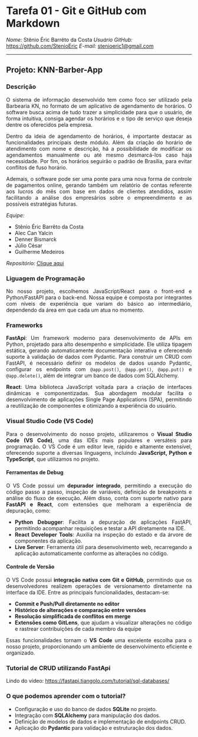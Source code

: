 # Tarefa 01 - Git e GitHub com Markdown

*Nome:* Stênio Éric Barrêto da Costa
*Usuário GitHub:* https://github.com/StenioEric
*E-mail:* stenioeric1@gmail.com

---

## Projeto: KNN-Barber-App

### Descrição

<div style="text-align: justify">
O sistema de informação desenvolvido tem como foco ser utilizado pela Barbearia KN, no formato de um aplicativo de agendamento de horários. O software busca acima de tudo trazer a simplicidade para que o usuário, de forma intuitiva, consiga agendar os horários e o tipo de serviço que deseja dentre os oferecidos pela empresa.

Dentro da ideia de agendamento de horários, é importante destacar as funcionalidades principais deste módulo. Além da criação do horário de atendimento com nome e descrição, há a possibilidade de modificar os agendamentos manualmente ou até mesmo desmarcá-los caso haja necessidade. Por fim, os horários seguirão o padrão de Brasília, para evitar conflitos de fuso horário.

Ademais, o software pode ser uma ponte para uma nova forma de controle de pagamentos online, gerando também um relatório de contas referente aos lucros do mês com base em dados de clientes atendidos, assim facilitando a análise dos empresários sobre o empreendimento e as possíveis estratégias futuras.

</div>

_Equipe:_

- Stênio Éric Barrêto da Costa
- Alec Can Yalcin
- Denner Bismarck
- Júlio César
- Guilherme Medeiros 

_Repositório:_
[Clique aqui](https://github.com/AlecYalcin/KNN-Barber-App)


### Liguagem de Programação

<div style="text-align: justify">
No nosso projeto, escolhemos JavaScript/React para o front-end e Python/FastAPI para o back-end. Nossa equipe é composta por integrantes com níveis de experiência que variam do básico ao intermediário, dependendo da área em que cada um atua no momento.
</div>

### Frameworks

<div style="text-align: justify">

 **FastApi**: Um framework moderno para desenvolvimento de APIs em Python, projetado para alto desempenho e simplicidade. Ele utiliza tipagem estática, gerando automaticamente documentação interativa e oferecendo suporte à validação de dados com Pydantic. Para construir um CRUD com FastAPI, é necessário definir os modelos de dados usando Pydantic, configurar os endpoints com `@app.post()`, `@app.get()`, `@app.put()` e `@app.delete()`, além de integrar um banco de dados com SQLAlchemy.

**React**: Uma biblioteca JavaScript voltada para a criação de interfaces dinâmicas e componentizadas. Sua abordagem modular facilita o desenvolvimento de aplicações Single Page Applications (SPA), permitindo a reutilização de componentes e otimizando a experiência do usuário.

</div>

### Visual Studio Code (VS Code)

<div style="text-align: justify">

Para o desenvolvimento do nosso projeto, utilizaremos o **Visual Studio Code (VS Code)**, uma das IDEs mais populares e versáteis para programação. O VS Code é um editor leve, rápido e altamente extensível, oferecendo suporte a diversas linguagens, incluindo **JavaScript, Python e TypeScript**, que utilizamos no projeto.  

#### **Ferramentas de Debug**  
O VS Code possui um **depurador integrado**, permitindo a execução do código passo a passo, inspeção de variáveis, definição de breakpoints e análise do fluxo de execução. Além disso, conta com suporte nativo para **FastAPI e React**, com extensões que melhoram a experiência de depuração, como:  
- **Python Debugger**: Facilita a depuração de aplicações FastAPI, permitindo acompanhar requisições e testar a API diretamente na IDE.  
- **React Developer Tools**: Auxilia na inspeção do estado e da árvore de componentes da aplicação.  
- **Live Server**: Ferramenta útil para desenvolvimento web, recarregando a aplicação automaticamente conforme as alterações no código.  

#### **Controle de Versão**  
O VS Code possui **integração nativa com Git e GitHub**, permitindo que os desenvolvedores realizem operações de versionamento diretamente na interface da IDE. Entre as principais funcionalidades, destacam-se:  
- **Commit e Push/Pull diretamente no editor**  
- **Histórico de alterações e comparação entre versões**  
- **Resolução simplificada de conflitos em merge**  
- **Extensões como GitLens**, que ajudam a visualizar alterações no código e rastrear contribuições de cada membro da equipe  

Essas funcionalidades tornam o **VS Code** uma excelente escolha para o nosso projeto, proporcionando um ambiente de desenvolvimento eficiente e organizado.

</div>

### Tutorial de CRUD utilizando FastApi

<div style="text-align: justify">

 Lindo do vídeo: https://fastapi.tiangolo.com/tutorial/sql-databases/

 ### **O que podemos aprender com o tutorial?**  
- Configuração e uso do banco de dados **SQLite** no projeto.  
- Integração com **SQLAlchemy** para manipulação dos dados.  
- Definição de modelos de dados e implementação de endpoints CRUD.  
- Aplicação do **Pydantic** para validação e estruturação dos dados.  

</div>
